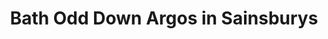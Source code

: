 ---
title: "Bath Odd Down Argos in Sainsburys"
url: /bath/bath-odd-down-argos-in-sainsburys/
shop: Katalog
---